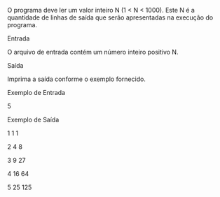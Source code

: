 O programa deve ler um valor inteiro N (1 < N < 1000). Este N é a quantidade de linhas de saída que serão apresentadas na execução do programa.

Entrada

O arquivo de entrada contém um número inteiro positivo N.

Saída

Imprima a saída conforme o exemplo fornecido.

Exemplo de Entrada

5

Exemplo de Saída

1 1 1

2 4 8

3 9 27

4 16 64

5 25 125
